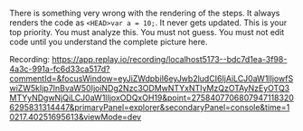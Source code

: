 There is something very wrong with the rendering of the steps. It always renders the code as `<HEAD>var a = 10;`.
It never gets updated.
This is your top priority.
You must analyze this. You must not guess. You must not edit code until you understand the complete picture here.

Recording: https://app.replay.io/recording/localhost5173--bdc7d1ea-3f98-4a3c-991a-fc6d33ca517d?commentId=&focusWindow=eyJiZWdpbiI6eyJwb2ludCI6IjAiLCJ0aW1lIjowfSwiZW5kIjp7InBvaW50IjoiNDg2Nzc3ODMwNTYxNTIyMzQzOTAyNzEyOTQ3MTYyNDgwNjQiLCJ0aW1lIjoxODQxOH19&point=27584077068079471183206295831314447&primaryPanel=explorer&secondaryPanel=console&time=10217.40251695613&viewMode=dev
